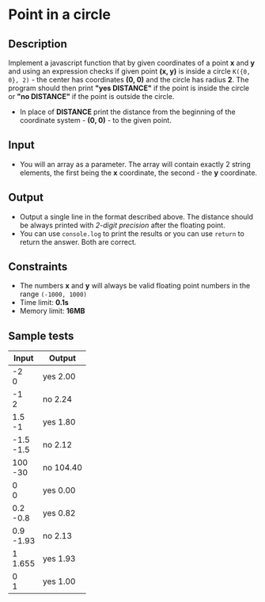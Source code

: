 # Point in a circle

## Description
Implement a javascript function that by given coordinates of a point **x** and **y** 
and using an expression checks if given point **(x,  y)** is inside a circle `K({0, 0}, 2)` - the center has coordinates **(0, 0)** and the circle has radius **2**. 
The program should then print **"yes DISTANCE"** if the point is inside the circle or **"no DISTANCE"** if the point is outside the circle.
  - In place of **DISTANCE** print the distance from the beginning of the coordinate system - **(0, 0)** - to the given point.

## Input
- You will an array as a parameter. The array will contain exactly 2 string elements, the first being the **x** coordinate, the second - the **y** coordinate.

## Output
- Output a single line in the format described above. The distance should be always printed with _2-digit precision_ after the floating point.
- You can use `console.log` to print the results or you can use `return` to return the answer. Both are correct.

## Constraints
- The numbers **x** and **y** will always be valid floating point numbers in the range `(-1000, 1000)`
- Time limit: **0.1s**
- Memory limit: **16MB**

## Sample tests

|      Input      |     Output     |
|-----------------|----------------|
| -2<br/>0        | yes 2.00       |
| -1<br/>2        | no 2.24        |
| 1.5<br/>-1      | yes 1.80       |
| -1.5<br/>-1.5   | no 2.12        |
| 100<br/>-30     | no 104.40      |
| 0<br/>0         | yes 0.00       |
| 0.2<br/>-0.8    | yes 0.82       |
| 0.9<br/>-1.93   | no 2.13        |
| 1<br/>1.655     | yes 1.93       |
| 0<br/>1         | yes 1.00       |

